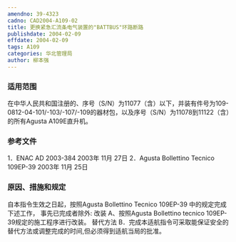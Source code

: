 ```yaml
---
amendno: 39-4323
cadno: CAD2004-A109-02
title: 更换紧急汇流条电气装置的"BATTBUS"环路断路
publishdate: 2004-02-09
effdate: 2004-02-09
tags: A109
categories: 华北管理局
author: 柳本强
---
```


### 适用范围 
在中华人民共和国注册的、序号（S/N）为11077（含）以下，并装有件号为109-0812-04-101/-103/-107/-109的器材包，以及序号（S/N）为11078到11122（含）的所有Agusta A109E直升机。

<!--more-->
### 参考文件
1．ENAC AD 2003-384  2003年 11月 27日
 2．Agusta Bollettino Tecnico 109EP-39  2003年 11月 25日

### 原因、措施和规定 
自本指令生效之日起，按照Agusta Bollettino Tecnico 109EP-39 中的规定完成下述工作， 事先已完成者除外: 
改装 
    A、按照Agusta Bollettino tecnico 109EP-39规定的施工程序进行改装。 
    替代方法 
    B．完成本适航指令可采取能保证安全的替代方法或调整完成的时间,但必须得到适航当局的批准。
